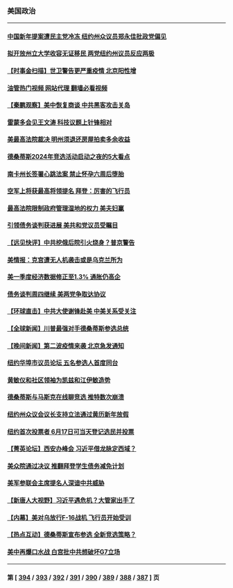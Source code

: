 ### 美国政治
---
#### [中国新年提案遭民主党冷冻 纽约州众议员郑永佳批政党偏见](../../pages/ncid1078159/n14004310.md?05261645) 
#### [拟开放州立大学收容无证移民 两党纽约州议员反应两极](../../pages/ncid1078159/n14004317.md?05261645) 
#### [【时事金扫描】世卫警告更严重疫情 北京阳性增](../../pages/ncid1078159/n14004205.md?05261645) 
#### [油管热门视频 网站代理 翻墙必看视频](http://138.2.39.72:81/youtube.html?epic-marker?05261645)
#### [【秦鹏观察】美中恢复商谈 中共黑客攻击关岛](../../pages/ncid1078159/n14004154.md?05261645) 
#### [雷蒙多会见王文涛 科技议题上针锋相对](../../pages/ncid1078159/n14004189.md?05261645) 
#### [美最高法院裁决 明州须退还房屋拍卖多余收益](../../pages/ncid1078159/n14004077.md?05261645) 
#### [德桑蒂斯2024年竞选活动启动之夜的5大看点](../../pages/ncid1078159/n14004015.md?05261645) 
#### [南卡州长签署心跳法案 禁止怀孕六周后堕胎](../../pages/ncid1078159/n14004054.md?05261645) 
#### [空军上将获最高将领提名 拜登：厉害的飞行员](../../pages/ncid1078159/n14004076.md?05261645) 
#### [最高法院限制政府管理湿地的权力 美夫妇赢](../../pages/ncid1078159/n14004040.md?05261645) 
#### [引领债务谈判获进展 美共和党议员受瞩目](../../pages/ncid1078159/n14004010.md?05261645) 
#### [【远见快评】中共挖俄后院引火烧身？普京警告](../../pages/ncid1078159/n14003949.md?05261645) 
#### [美情报：克宫遭无人机袭击或是乌克兰所为](../../pages/ncid1078159/n14004003.md?05261645) 
#### [美一季度经济数据修正至1.3% 通胀仍高企](../../pages/ncid1078159/n14004012.md?05261645) 
#### [债务谈判周四继续 美两党争取达协议](../../pages/ncid1078159/n14003944.md?05261645) 
#### [【环球直击】中共大使谢锋赴美 中美关系受关注](../../pages/ncid1078159/n14003356.md?05261645) 
#### [【全球新闻】川普最强对手德桑蒂斯参选总统](../../pages/ncid1078159/n14003740.md?05261645) 
#### [【晚间新闻】第二波疫情来袭 北京急发通知](../../pages/ncid1078159/n14003275.md?05261645) 
#### [纽约华埠市议员论坛 五名参选人首度同台](../../pages/ncid1078159/n14003590.md?05261645) 
#### [黄敏仪和社区领袖为凯兹和江伊敏造势](../../pages/ncid1078159/n14003624.md?05261645) 
#### [德桑蒂斯与马斯克在线聊竞选 推特数次崩溃](../../pages/ncid1078159/n14003553.md?05261645) 
#### [纽约州众议会议长支持立法通过黄历新年放假](../../pages/ncid1078159/n14003595.md?05261645) 
#### [纽约首次投票者 6月17日可当天登记选民并投票](../../pages/ncid1078159/n14003593.md?05261645) 
#### [【菁英论坛】西安办峰会 习近平借龙脉定西域？](../../pages/ncid1078159/n14003477.md?05261645) 
#### [美众院通过决议 推翻拜登学生债务减免计划](../../pages/ncid1078159/n14003447.md?05261645) 
#### [美军参联会主席提名人深谙中共威胁](../../pages/ncid1078159/n14003467.md?05261645) 
#### [【新唐人大视野】习近平遇危机？大管家出手了](../../pages/ncid1078159/n14003468.md?05261645) 
#### [【内幕】美对乌放行F-16战机 飞行员开始受训](../../pages/ncid1078159/n14002651.md?05261645) 
#### [【热点互动】德桑蒂斯宣布参选 全新竞选策略？](../../pages/ncid1078159/n14003412.md?05261645) 
#### [美中再爆口水战 白宫批中共想破坏G7立场](../../pages/ncid1078159/n14003380.md?05261645) 

---
#### 第 [ [394](./394.md?05261645) / [393](./393.md?05261645) / [392](./392.md?05261645) / [391](./391.md?05261645) / [390](./390.md?05261645) / [389](./389.md?05261645) / [388](./388.md?05261645) / [387](./387.md?05261645) ] 页
